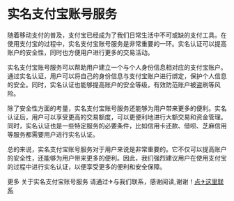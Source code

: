 # 实名支付宝账号服务

随着移动支付的普及，支付宝已经成为了我们日常生活中不可或缺的支付工具。在使用支付宝的过程中，实名支付宝账号服务是非常重要的一环。实名认证可以提高账户的安全性，同时也方便用户进行更多的交易活动。

实名支付宝账号服务可以帮助用户建立一个与个人身份信息相对应的支付宝账户。通过实名认证，用户可以将自己的身份信息与支付宝账户进行绑定，保护个人信息的安全。同时，实名认证也能够提高账户的安全等级，有效防范账户被盗刷等风险。

除了安全性方面的考量，实名支付宝账号服务还能够为用户带来更多的便利。实名认证后，用户可以享受更高的交易额度，可以更便利地进行大额交易和资金管理。同时，实名认证也是一些特定服务的必要条件，比如信用卡还款、借呗、芝麻信用等服务都需要用户进行实名认证。

总的来说，实名支付宝账号服务对于用户来说是非常重要的。它不仅可以提高账户的安全性，还能够为用户带来更多的便利。因此，我们强烈建议用户在使用支付宝的过程中进行实名认证，以便享受更多的便利和安全保障。

更多 关于实名支付宝账号服务 请通过✈与我们联系，感谢阅读,谢谢！[点✈这里联系](https://add.k02.cc)
